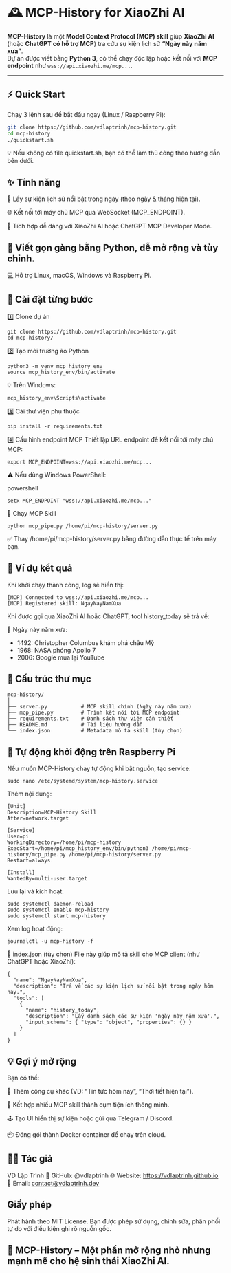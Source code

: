 # 🕰️ MCP-History for XiaoZhi AI

**MCP-History** là một **Model Context Protocol (MCP) skill** giúp **XiaoZhi AI** (hoặc **ChatGPT có hỗ trợ MCP**) tra cứu sự kiện lịch sử **“Ngày này năm xưa”**.  
Dự án được viết bằng **Python 3**, có thể chạy độc lập hoặc kết nối với **MCP endpoint** như `wss://api.xiaozhi.me/mcp...`.

---

## ⚡ Quick Start

Chạy 3 lệnh sau để bắt đầu ngay (Linux / Raspberry Pi):

```bash
git clone https://github.com/vdlaptrinh/mcp-history.git
cd mcp-history
./quickstart.sh
```
💡 Nếu không có file quickstart.sh, bạn có thể làm thủ công theo hướng dẫn bên dưới.

## ✨ Tính năng
📅 Lấy sự kiện lịch sử nổi bật trong ngày (theo ngày & tháng hiện tại).

🌐 Kết nối tới máy chủ MCP qua WebSocket (MCP_ENDPOINT).

🤖 Tích hợp dễ dàng với XiaoZhi AI hoặc ChatGPT MCP Developer Mode.

## 🧩 Viết gọn gàng bằng Python, dễ mở rộng và tùy chỉnh.

💻 Hỗ trợ Linux, macOS, Windows và Raspberry Pi.

## 🧩 Cài đặt từng bước
1️⃣ Clone dự án
```
git clone https://github.com/vdlaptrinh/mcp-history.git
cd mcp-history/
```
2️⃣ Tạo môi trường ảo Python
```
python3 -m venv mcp_history_env
source mcp_history_env/bin/activate
```
💡 Trên Windows:

```
mcp_history_env\Scripts\activate
```
3️⃣ Cài thư viện phụ thuộc
```
pip install -r requirements.txt
```
4️⃣ Cấu hình endpoint MCP
Thiết lập URL endpoint để kết nối tới máy chủ MCP:

```
export MCP_ENDPOINT=wss://api.xiaozhi.me/mcp...
```
⚠️ Nếu dùng Windows PowerShell:

powershell
```
setx MCP_ENDPOINT "wss://api.xiaozhi.me/mcp..."
```
🚀 Chạy MCP Skill
```
python mcp_pipe.py /home/pi/mcp-history/server.py
```
✅ Thay /home/pi/mcp-history/server.py bằng đường dẫn thực tế trên máy bạn.

## 🧠 Ví dụ kết quả
Khi khởi chạy thành công, log sẽ hiển thị:

```
[MCP] Connected to wss://api.xiaozhi.me/mcp...
[MCP] Registered skill: NgayNayNamXua
```
Khi được gọi qua XiaoZhi AI hoặc ChatGPT, tool history_today sẽ trả về:

📜 Ngày này năm xưa:
- 1492: Christopher Columbus khám phá châu Mỹ
- 1968: NASA phóng Apollo 7
- 2006: Google mua lại YouTube
## 📂 Cấu trúc thư mục
```
mcp-history/
│
├── server.py           # MCP skill chính (Ngày này năm xưa)
├── mcp_pipe.py         # Trình kết nối tới MCP endpoint
├── requirements.txt    # Danh sách thư viện cần thiết
├── README.md           # Tài liệu hướng dẫn
└── index.json          # Metadata mô tả skill (tùy chọn)
```
## 🔁 Tự động khởi động trên Raspberry Pi
Nếu muốn MCP-History chạy tự động khi bật nguồn, tạo service:

```
sudo nano /etc/systemd/system/mcp-history.service
```
Thêm nội dung:
```
[Unit]
Description=MCP-History Skill
After=network.target

[Service]
User=pi
WorkingDirectory=/home/pi/mcp-history
ExecStart=/home/pi/mcp_history_env/bin/python3 /home/pi/mcp-history/mcp_pipe.py /home/pi/mcp-history/server.py
Restart=always

[Install]
WantedBy=multi-user.target
```
Lưu lại và kích hoạt:

```
sudo systemctl daemon-reload
sudo systemctl enable mcp-history
sudo systemctl start mcp-history
```
Xem log hoạt động:
```
journalctl -u mcp-history -f
```
🧾 index.json (tùy chọn)
File này giúp mô tả skill cho MCP client (như ChatGPT hoặc XiaoZhi):

```
{
  "name": "NgayNayNamXua",
  "description": "Trả về các sự kiện lịch sử nổi bật trong ngày hôm nay.",
  "tools": [
    {
      "name": "history_today",
      "description": "Lấy danh sách các sự kiện 'ngày này năm xưa'.",
      "input_schema": { "type": "object", "properties": {} }
    }
  ]
}
```
## 💡 Gợi ý mở rộng
Bạn có thể:

🔌 Thêm công cụ khác (VD: “Tin tức hôm nay”, “Thời tiết hiện tại”).

🧠 Kết hợp nhiều MCP skill thành cụm tiện ích thông minh.

🕹️ Tạo UI hiển thị sự kiện hoặc gửi qua Telegram / Discord.

📦 Đóng gói thành Docker container để chạy trên cloud.

## 🧑‍💻 Tác giả
VD Lập Trình
📘 GitHub: @vdlaptrinh
🌐 Website: https://vdlaptrinh.github.io
💬 Email: contact@vdlaptrinh.dev

##  Giấy phép
Phát hành theo MIT License.
Bạn được phép sử dụng, chỉnh sửa, phân phối tự do với điều kiện ghi rõ nguồn gốc.

## 🧩 MCP-History – Một phần mở rộng nhỏ nhưng mạnh mẽ cho hệ sinh thái XiaoZhi AI.